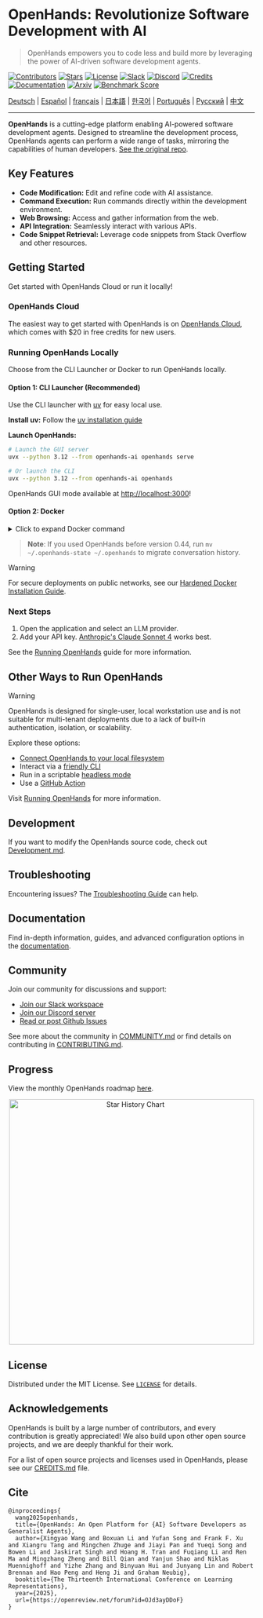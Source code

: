 # OpenHands: Revolutionize Software Development with AI

> OpenHands empowers you to code less and build more by leveraging the power of AI-driven software development agents.

[![Contributors](https://img.shields.io/github/contributors/All-Hands-AI/OpenHands?style=for-the-badge&color=blue)](https://github.com/All-Hands-AI/OpenHands/graphs/contributors)
[![Stars](https://img.shields.io/github/stars/All-Hands-AI/OpenHands?style=for-the-badge&color=blue)](https://github.com/All-Hands-AI/OpenHands/stargazers)
[![License](https://img.shields.io/github/license/All-Hands-AI/OpenHands?style=for-the-badge&color=blue)](https://github.com/All-Hands-AI/OpenHands/blob/main/LICENSE)
[![Slack](https://img.shields.io/badge/Slack-Join%20Us-red?logo=slack&logoColor=white&style=for-the-badge)](https://join.slack.com/t/openhands-ai/shared_invite/zt-3847of6xi-xuYJIPa6YIPg4ElbDWbtSA)
[![Discord](https://img.shields.io/badge/Discord-Join%20Us-purple?logo=discord&logoColor=white&style=for-the-badge)](https://discord.gg/ESHStjSjD4)
[![Credits](https://img.shields.io/badge/Project-Credits-blue?style=for-the-badge&color=FFE165&logo=github&logoColor=white)](https://github.com/All-Hands-AI/OpenHands/blob/main/CREDITS.md)
[![Documentation](https://img.shields.io/badge/Documentation-000?logo=googledocs&logoColor=FFE165&style=for-the-badge)](https://docs.all-hands.dev/usage/getting-started)
[![Arxiv](https://img.shields.io/badge/Paper%20on%20Arxiv-000?logoColor=FFE165&logo=arxiv&style=for-the-badge)](https://arxiv.org/abs/2407.16741)
[![Benchmark Score](https://img.shields.io/badge/Benchmark%20score-000?logoColor=FFE165&logo=huggingface&style=for-the-badge)](https://docs.google.com/spreadsheets/d/1wOUdFCMyY6Nt0AIqF705KN4JKOWgeI4wUGUP60krXXs/edit?gid=0#gid=0)
<!-- Keep these links. Translations will automatically update with the README. -->
[Deutsch](https://www.readme-i18n.com/All-Hands-AI/OpenHands?lang=de) |
[Español](https://www.readme-i18n.com/All-Hands-AI/OpenHands?lang=es) |
[français](https://www.readme-i18n.com/All-Hands-AI/OpenHands?lang=fr) |
[日本語](https://www.readme-i18n.com/All-Hands-AI/OpenHands?lang=ja) |
[한국어](https://www.readme-i18n.com/All-Hands-AI/OpenHands?lang=ko) |
[Português](https://www.readme-i18n.com/All-Hands-AI/OpenHands?lang=pt) |
[Русский](https://www.readme-i18n.com/All-Hands-AI/OpenHands?lang=ru) |
[中文](https://www.readme-i18n.com/All-Hands-AI/OpenHands?lang=zh)

---

**OpenHands** is a cutting-edge platform enabling AI-powered software development agents. Designed to streamline the development process, OpenHands agents can perform a wide range of tasks, mirroring the capabilities of human developers.  [See the original repo](https://github.com/All-Hands-AI/OpenHands).

## Key Features

*   **Code Modification:**  Edit and refine code with AI assistance.
*   **Command Execution:** Run commands directly within the development environment.
*   **Web Browsing:** Access and gather information from the web.
*   **API Integration:** Seamlessly interact with various APIs.
*   **Code Snippet Retrieval:** Leverage code snippets from Stack Overflow and other resources.

## Getting Started

Get started with OpenHands Cloud or run it locally!

### OpenHands Cloud

The easiest way to get started with OpenHands is on [OpenHands Cloud](https://app.all-hands.dev), which comes with $20 in free credits for new users.

### Running OpenHands Locally

Choose from the CLI Launcher or Docker to run OpenHands locally.

#### Option 1: CLI Launcher (Recommended)

Use the CLI launcher with [uv](https://docs.astral.sh/uv/) for easy local use.

**Install uv:**  Follow the [uv installation guide](https://docs.astral.sh/uv/getting-started/installation/)

**Launch OpenHands:**
```bash
# Launch the GUI server
uvx --python 3.12 --from openhands-ai openhands serve

# Or launch the CLI
uvx --python 3.12 --from openhands-ai openhands
```
OpenHands GUI mode available at [http://localhost:3000](http://localhost:3000)!

#### Option 2: Docker

<details>
<summary>Click to expand Docker command</summary>

Run OpenHands with Docker:

```bash
docker pull docker.all-hands.dev/all-hands-ai/runtime:0.55-nikolaik

docker run -it --rm --pull=always \
    -e SANDBOX_RUNTIME_CONTAINER_IMAGE=docker.all-hands.dev/all-hands-ai/runtime:0.55-nikolaik \
    -e LOG_ALL_EVENTS=true \
    -v /var/run/docker.sock:/var/run/docker.sock \
    -v ~/.openhands:/.openhands \
    -p 3000:3000 \
    --add-host host.docker.internal:host-gateway \
    --name openhands-app \
    docker.all-hands.dev/all-hands-ai/openhands:0.55
```

</details>

> **Note**: If you used OpenHands before version 0.44, run `mv ~/.openhands-state ~/.openhands` to migrate conversation history.

> [!WARNING]
> For secure deployments on public networks, see our [Hardened Docker Installation Guide](https://docs.all-hands.dev/usage/runtimes/docker#hardened-docker-installation).

### Next Steps

1.  Open the application and select an LLM provider.
2.  Add your API key.  [Anthropic's Claude Sonnet 4](https://www.anthropic.com/api) works best.

See the [Running OpenHands](https://docs.all-hands.dev/usage/installation) guide for more information.

## Other Ways to Run OpenHands

> [!WARNING]
> OpenHands is designed for single-user, local workstation use and is not suitable for multi-tenant deployments due to a lack of built-in authentication, isolation, or scalability.

Explore these options:

*   [Connect OpenHands to your local filesystem](https://docs.all-hands.dev/usage/runtimes/docker#connecting-to-your-filesystem)
*   Interact via a [friendly CLI](https://docs.all-hands.dev/usage/how-to/cli-mode)
*   Run in a scriptable [headless mode](https://docs.all-hands.dev/usage/how-to/headless-mode)
*   Use a [GitHub Action](https://docs.all-hands.dev/usage/how-to/github-action)

Visit [Running OpenHands](https://docs.all-hands.dev/usage/installation) for more information.

## Development

If you want to modify the OpenHands source code, check out [Development.md](https://github.com/All-Hands-AI/OpenHands/blob/main/Development.md).

## Troubleshooting

Encountering issues? The [Troubleshooting Guide](https://docs.all-hands.dev/usage/troubleshooting) can help.

## Documentation

Find in-depth information, guides, and advanced configuration options in the [documentation](https://docs.all-hands.dev/usage/getting-started).

## Community

Join our community for discussions and support:

*   [Join our Slack workspace](https://join.slack.com/t/openhands-ai/shared_invite/zt-3847of6xi-xuYJIPa6YIPg4ElbDWbtSA)
*   [Join our Discord server](https://discord.gg/ESHStjSjD4)
*   [Read or post Github Issues](https://github.com/All-Hands-AI/OpenHands/issues)

See more about the community in [COMMUNITY.md](./COMMUNITY.md) or find details on contributing in [CONTRIBUTING.md](./CONTRIBUTING.md).

## Progress

View the monthly OpenHands roadmap [here](https://github.com/orgs/All-Hands-AI/projects/1).

<p align="center">
  <a href="https://star-history.com/#All-Hands-AI/OpenHands&Date">
    <img src="https://api.star-history.com/svg?repos=All-Hands-AI/OpenHands&type=Date" width="500" alt="Star History Chart">
  </a>
</p>

## License

Distributed under the MIT License. See [`LICENSE`](./LICENSE) for details.

## Acknowledgements

OpenHands is built by a large number of contributors, and every contribution is greatly appreciated! We also build upon other open source projects, and we are deeply thankful for their work.

For a list of open source projects and licenses used in OpenHands, please see our [CREDITS.md](./CREDITS.md) file.

## Cite

```
@inproceedings{
  wang2025openhands,
  title={OpenHands: An Open Platform for {AI} Software Developers as Generalist Agents},
  author={Xingyao Wang and Boxuan Li and Yufan Song and Frank F. Xu and Xiangru Tang and Mingchen Zhuge and Jiayi Pan and Yueqi Song and Bowen Li and Jaskirat Singh and Hoang H. Tran and Fuqiang Li and Ren Ma and Mingzhang Zheng and Bill Qian and Yanjun Shao and Niklas Muennighoff and Yizhe Zhang and Binyuan Hui and Junyang Lin and Robert Brennan and Hao Peng and Heng Ji and Graham Neubig},
  booktitle={The Thirteenth International Conference on Learning Representations},
  year={2025},
  url={https://openreview.net/forum?id=OJd3ayDDoF}
}
```